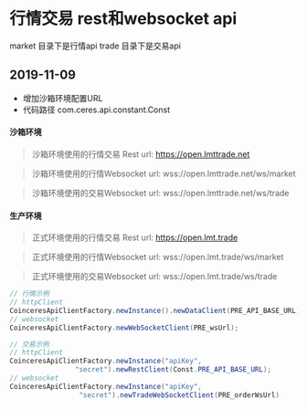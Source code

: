 
# 行情交易 rest和websocket api

market 目录下是行情api
trade 目录下是交易api

## 2019-11-09
- 增加沙箱环境配置URL
- 代码路径 com.ceres.api.constant.Const

#### 沙箱环境
>沙箱环境使用的行情交易 Rest url:   https://open.lmttrade.net

>沙箱环境使用的行情Websocket url:  wss://open.lmttrade.net/ws/market

>沙箱环境使用的交易Websocket url: wss://open.lmttrade.net/ws/trade

#### 生产环境
>正式环境使用的行情交易 Rest url:   https://open.lmt.trade

>正式环境使用的行情Websocket url:  wss://open.lmt.trade/ws/market

>正式环境使用的交易Websocket url: wss://open.lmt.trade/ws/trade

```java
// 行情示例
// httpClient
CoinceresApiClientFactory.newInstance().newDataClient(PRE_API_BASE_URL);
// websocket
CoinceresApiClientFactory.newWebSocketClient(PRE_wsUrl);

// 交易示例
// httpClient
CoinceresApiClientFactory.newInstance("apiKey",
                "secret").newRestClient(Const.PRE_API_BASE_URL);
// websocket
CoinceresApiClientFactory.newInstance("apiKey",
                 "secret").newTradeWebSocketClient(PRE_orderWsUrl)
```
